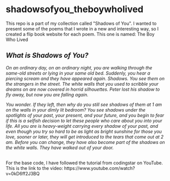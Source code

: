 # shadowsofyou_theboywholived

This repo is a part of my collection called "Shadows of You". 
I wanted to present some of the poems that I wrote in a new and interesting way, so I created a flip book website for each poem. 
This one is named: The Boy Who Lived

<h2><em>
What is Shadows of You? 
</em></h2>
<em>
On an ordinary day, on an ordinary night, you are walking through the same-old streets or lying in
your same old bed. Suddenly, you hear a piercing scream and they have appeared again. Shadows. You see them on
the strangers in the street. The white walls that you used to scribble your dreams on are now covered in horrid
silhouettes. Peter lost his shadow to fly away, but now you are falling again.

You wonder. If they left, then why do you still see shadows of them at 1 am on the walls in your
dimly lit bedroom? You see shadows under the spotlights of your past, your present, and your future, and you
begin to fear if this is a selfish decision to let these people who care about you into your life. All you are is
heavy-weight carrying every shadow of your past, and even though you try so hard to be as light as bright sunshine
for those you love, sooner or later, they will get introduced to the tears that come out at 2 am. Before you can
change, they have also become part of the shadows on the white walls. They have walked out of your door.
</em>

<br>
For the base code, I have followed the tutorial from codingstar on YouTube. 
This is the link to the video: https://www.youtube.com/watch?v=0kD6ff2J3BQ


